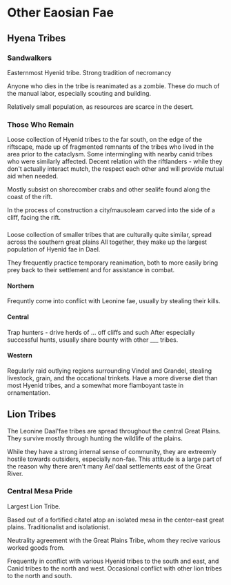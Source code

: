 # Other Eaosian Fae

## Hyena Tribes

### Sandwalkers

Easternmost Hyenid tribe.
Strong tradition of necromancy

Anyone who dies in the tribe is reanimated as a zombie.
These do much of the manual labor, especially scouting and building.

Relatively small population, as resources are scarce in the desert.

### Those Who Remain

Loose collection of Hyenid tribes to the far south, on the edge of the riftscape, made up of fragmented remnants of the tribes who lived in the area prior to the cataclysm.
Some intermingling with nearby canid tribes who were similarly affected.
Decent relation with the riftlanders - while they don't actually interact mutch, the respect each other and will provide mutual aid when needed.

Mostly subsist on shorecomber crabs and other sealife found along the coast of the rift.

In the process of construction a city/mausoleam carved into the side of a cliff, facing the rift.

###

Loose collection of smaller tribes that are culturally quite similar, spread across the southern great plains
All together, they make up the largest population of Hyenid fae in Dael.

They frequently practice temporary reanimation, both to more easily bring prey back to their settlement and for assistance in combat.

#### Northern

Frequntly come into conflict with Leonine fae, usually by stealing their kills.

#### Central

Trap hunters - drive herds of ... off cliffs and such
After especially successful hunts, usually share bounty with other ___ tribes.

#### Western

Regularly raid outlying regions surrounding Vindel and Grandel, stealing livestock, grain, and the occational trinkets.
Have a more diverse diet than most Hyenid tribes, and a somewhat more flamboyant taste in ornamentation.


## Lion Tribes

The Leonine Daal'fae tribes are spread throughout the central Great Plains. They survive mostly through hunting the wildlife of the plains.

While they have a strong internal sense of community, they are extreemly hostile towards outsiders, especially non-fae. 
This attitude is a large part of the reason why there aren't many Ael'daal settlements east of the Great River.

### Central Mesa Pride

Largest Lion Tribe.

Based out of a fortified citatel atop an isolated mesa in the center-east great plains.
Traditionalist and isolationist.

Neutrality agreement with the Great Plains Tribe, whom they recive various worked goods from.

Frequently in conflict with various Hyenid tribes to the south and east, and Canid tribes to the north and west.
Occasional conflict with other lion tribes to the north and south.

